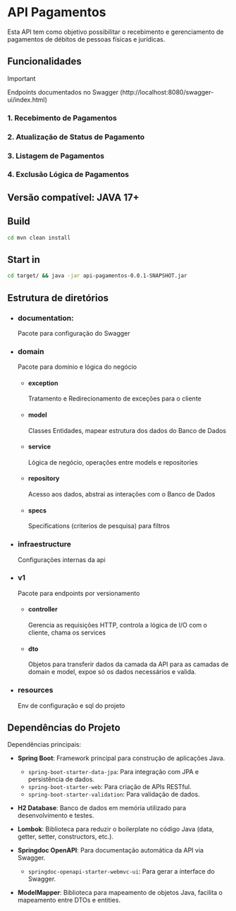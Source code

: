 # API Pagamentos
Esta API tem como objetivo possibilitar o recebimento e gerenciamento de pagamentos de débitos de pessoas físicas e jurídicas.

## Funcionalidades
> [!IMPORTANT]
> Endpoints documentados no Swagger (http://localhost:8080/swagger-ui/index.html)

### 1. Recebimento de Pagamentos
### 2. Atualização de Status de Pagamento
### 3. Listagem de Pagamentos
### 4. Exclusão Lógica de Pagamentos

## Versão compatível: JAVA 17+
  
## Build
```bash
cd mvn clean install
```
## Start in
```bash
cd target/ && java -jar api-pagamentos-0.0.1-SNAPSHOT.jar
```

## Estrutura de diretórios
- ### documentation: 
  Pacote para configuração do Swagger

- ### domain 
  Pacote para domínio e lógica do negócio

  - #### exception
    Tratamento e Redirecionamento de exceções para o cliente

  - #### model
    Classes Entidades, mapear estrutura dos dados do Banco de Dados

  - #### service
    Lógica de negócio, operações entre models e repositories

  - #### repository
    Acesso aos dados, abstrai as interações com o Banco de Dados

  - #### specs
    Specifications (criterios de pesquisa) para filtros



- ### infraestructure
  Configurações internas da api

 
- ### v1
  Pacote para endpoints por versionamento

  - #### controller
    Gerencia as requisições HTTP, controla a lógica de I/O com o cliente, chama os services

  - #### dto
    Objetos para transferir dados da camada da API para as camadas de domain e model, expoe só os dados necessários e valida.

- ### resources
  Env de configuração e sql do projeto



## Dependências do Projeto
  Dependências principais:

- **Spring Boot**: Framework principal para construção de aplicações Java.
  - `spring-boot-starter-data-jpa`: Para integração com JPA e persistência de dados.
  - `spring-boot-starter-web`: Para criação de APIs RESTful.
  - `spring-boot-starter-validation`: Para validação de dados.

- **H2 Database**: Banco de dados em memória utilizado para desenvolvimento e testes.

- **Lombok**: Biblioteca para reduzir o boilerplate no código Java (data, getter, setter, constructors, etc.).

- **Springdoc OpenAPI**: Para documentação automática da API via Swagger.
  - `springdoc-openapi-starter-webmvc-ui`: Para gerar a interface do Swagger.

- **ModelMapper**: Biblioteca para mapeamento de objetos Java, facilita o mapeamento entre DTOs e entities.